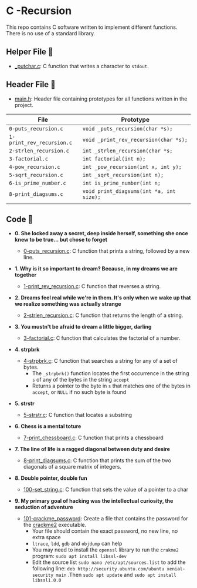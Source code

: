 # C -Recursion

This repo contains C software written to implement different functions. There is no use of a standard library.

## Helper File :raised_hands:

* [_putchar.c](./_putchar.c): C function that writes a character to `stdout`.

## Header File :file_folder:

* [main.h](./main.h): Header file containing prototypes for all
functions written in the project.

| File                     | Prototype                                              |
| ------------------------ | --------------------------------                       |
| `0-puts_recursion.c`     | `void _puts_recursion(char *s);`                       |
| `1-print_rev_recursion.c`| `void _print_rev_recursion(char *s);`                  |
| `2-strlen_recursion.c`   | `int _strlen_recursion(char *s;`                       |
| `3-factorial.c`          | `int factorial(int n);`                                |
| `4-pow_recursion.c`      | `int _pow_recursion(int x, int y);`                    |
| `5-sqrt_recursion.c`     | `int _sqrt_recursion(int n);`                          |
| `6-is_prime_number.c`    | `int is_prime_number(int n;`                           |
| `8-print_diagsums.c`     | `void print_diagsums(int *a, int size);`               |
|                          |                                                        |

## Code :page_with_curl:

* **0. She locked away a secret, deep inside herself, something she once knew to be true... but chose to forget**
  * [0-puts_recursion.c](./0-puts_recursion.c): C function that prints a string, followed by a new line.

* **1. Why is it so important to dream? Because, in my dreams we are together**
  * [1-print_rev_recursion.c](./1-print_rev-recursion.c): C function that reverses a string.

* **2. Dreams feel real while we're in them. It's only when we wake up that we realize something was actually strange**
  * [2-strlen_recursion.c](./2-strlen_recursion.c): C function that returns the length of a string.
 
* **3. You mustn't be afraid to dream a little bigger, darling**
  * [3-factorial.c](./3-factorial.c): C function that calculates the factorial of a number.

* **4. strpbrk**
  * [4-strpbrk.c](./4-strpbrk.c): C function that searches a string for any of a set of bytes.
    * The `_strpbrk()` function locates the first occurrence in the string `s` of any of the bytes in the string `accept`
    * Returns a pointer to the byte in `s` that matches one of the bytes in `accept`, or `NULL` if no such byte is found

* **5. strstr**
  * [5-strstr.c](./5-strstr.c): C function that locates a substring
 
* **6. Chess is a mental toture**
  * [7-print_chessboard.c](./7-print_chessboard.c): C function that prints a chessboard

* **7. The line of life is a ragged diagonal between duty and desire**
  * [8-print_diagsums.c](./7-print_diagsums.c): C function that prints the sum of the two diagonals of a square matrix of integers.

* **8. Double pointer, double fun**
  * [100-set_string.c](./100-set_string.c): C function that sets the value of a pointer to a char

* **9. My primary goal of hacking was the intellectual curiosity, the seduction of adventure**
  * [101-crackme_password](./101-crackme_password): Create a file that contains the password for the [crackme2](https://github.com/holbertonschool/0x06.c) executable.
    * Your file should contain the exact password, no new line, no extra space
    * `ltrace`, `ldd`, `gdb` and `objdump` can help
    * You may need to install the `openssl` library to run the `crakme2` program: `sudo apt install libssl-dev`
    * Edit the source list `sudo nano /etc/apt/sources.list` to add the following line: `deb http://security.ubuntu.com/ubuntu xenial-security main` .Then `sudo apt update` and `sudo apt install libssl1.0.0`
